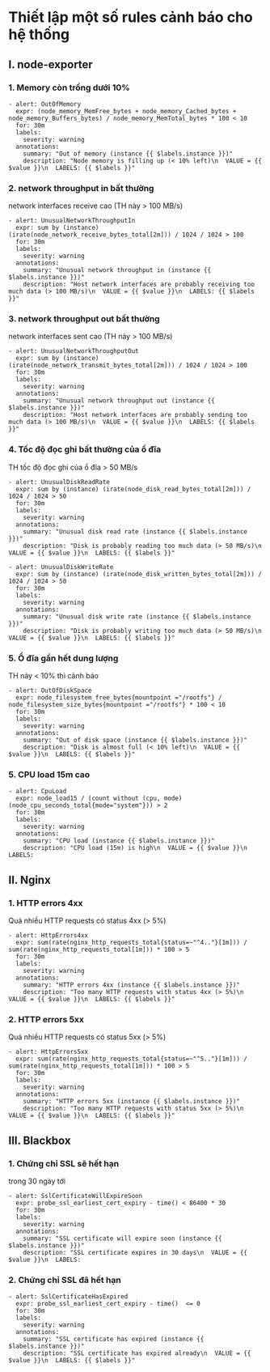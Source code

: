 # Thiết lập một số rules cảnh báo cho hệ thống 

## I. node-exporter

### 1. Memory còn trống dưới 10%

```
- alert: OutOfMemory
  expr: (node_memory_MemFree_bytes + node_memory_Cached_bytes + node_memory_Buffers_bytes) / node_memory_MemTotal_bytes * 100 < 10
  for: 30m
  labels:
    severity: warning
  annotations:
    summary: "Out of memory (instance {{ $labels.instance }})"
    description: "Node memory is filling up (< 10% left)\n  VALUE = {{ $value }}\n  LABELS: {{ $labels }}"
```

### 2. network throughput in bất thường 

network interfaces receive cao (TH này > 100 MB/s)

```
- alert: UnusualNetworkThroughputIn
  expr: sum by (instance) (irate(node_network_receive_bytes_total[2m])) / 1024 / 1024 > 100
  for: 30m
  labels:
    severity: warning
  annotations:
    summary: "Unusual network throughput in (instance {{ $labels.instance }})"
    description: "Host network interfaces are probably receiving too much data (> 100 MB/s)\n  VALUE = {{ $value }}\n  LABELS: {{ $labels }}"
```

### 3. network throughput out bất thường 

network interfaces sent cao (TH này > 100 MB/s)

```
- alert: UnusualNetworkThroughputOut
  expr: sum by (instance) (irate(node_network_transmit_bytes_total[2m])) / 1024 / 1024 > 100
  for: 30m
  labels:
    severity: warning
  annotations:
    summary: "Unusual network throughput out (instance {{ $labels.instance }})"
    description: "Host network interfaces are probably sending too much data (> 100 MB/s)\n  VALUE = {{ $value }}\n  LABELS: {{ $labels }}"
```

### 4. Tốc độ đọc ghi bất thường của ổ đĩa 

TH tốc độ đọc ghi của ổ đĩa > 50 MB/s

```
- alert: UnusualDiskReadRate
  expr: sum by (instance) (irate(node_disk_read_bytes_total[2m])) / 1024 / 1024 > 50
  for: 30m
  labels:
    severity: warning
  annotations:
    summary: "Unusual disk read rate (instance {{ $labels.instance }})"
    description: "Disk is probably reading too much data (> 50 MB/s)\n  VALUE = {{ $value }}\n  LABELS: {{ $labels }}"

- alert: UnusualDiskWriteRate
  expr: sum by (instance) (irate(node_disk_written_bytes_total[2m])) / 1024 / 1024 > 50
  for: 30m
  labels:
    severity: warning
  annotations:
    summary: "Unusual disk write rate (instance {{ $labels.instance }})"
    description: "Disk is probably writing too much data (> 50 MB/s)\n  VALUE = {{ $value }}\n  LABELS: {{ $labels }}"
```

### 5. Ổ đĩa gần hết dung lượng 

TH này < 10% thì cảnh báo 

```
- alert: OutOfDiskSpace
  expr: node_filesystem_free_bytes{mountpoint ="/rootfs"} / node_filesystem_size_bytes{mountpoint ="/rootfs"} * 100 < 10
  for: 30m
  labels:
    severity: warning
  annotations:
    summary: "Out of disk space (instance {{ $labels.instance }})"
    description: "Disk is almost full (< 10% left)\n  VALUE = {{ $value }}\n  LABELS: {{ $labels }}"
```

### 5. CPU load 15m cao 

```
- alert: CpuLoad
  expr: node_load15 / (count without (cpu, mode) (node_cpu_seconds_total{mode="system"})) > 2
  for: 30m
  labels:
    severity: warning
  annotations:
    summary: "CPU load (instance {{ $labels.instance }})"
    description: "CPU load (15m) is high\n  VALUE = {{ $value }}\n  LABELS: 
```

## II. Nginx

### 1. HTTP errors 4xx

Quá nhiều HTTP requests có status 4xx (> 5%)

```
- alert: HttpErrors4xx
  expr: sum(rate(nginx_http_requests_total{status=~"^4.."}[1m])) / sum(rate(nginx_http_requests_total[1m])) * 100 > 5
  for: 30m
  labels:
    severity: warning
  annotations:
    summary: "HTTP errors 4xx (instance {{ $labels.instance }})"
    description: "Too many HTTP requests with status 4xx (> 5%)\n  VALUE = {{ $value }}\n  LABELS: {{ $labels }}"
```

### 2. HTTP errors 5xx

Quá nhiều HTTP requests có status 5xx (> 5%)

```
- alert: HttpErrors5xx
  expr: sum(rate(nginx_http_requests_total{status=~"^5.."}[1m])) / sum(rate(nginx_http_requests_total[1m])) * 100 > 5
  for: 30m
  labels:
    severity: warning
  annotations:
    summary: "HTTP errors 5xx (instance {{ $labels.instance }})"
    description: "Too many HTTP requests with status 5xx (> 5%)\n  VALUE = {{ $value }}\n  LABELS: {{ $labels }}"
```

## III. Blackbox

### 1. Chứng chỉ SSL sẽ hết hạn

trong 30 ngày tới 

```
- alert: SslCertificateWillExpireSoon
  expr: probe_ssl_earliest_cert_expiry - time() < 86400 * 30
  for: 30m
  labels:
    severity: warning
  annotations:
    summary: "SSL certificate will expire soon (instance {{ $labels.instance }})"
    description: "SSL certificate expires in 30 days\n  VALUE = {{ $value }}\n  LABELS:
```

### 2.  Chứng chỉ SSL đã hết hạn

```
- alert: SslCertificateHasExpired
  expr: probe_ssl_earliest_cert_expiry - time()  <= 0
  for: 30m
  labels:
    severity: warning
  annotations:
    summary: "SSL certificate has expired (instance {{ $labels.instance }})"
    description: "SSL certificate has expired already\n  VALUE = {{ $value }}\n  LABELS: {{ $labels }}"
```